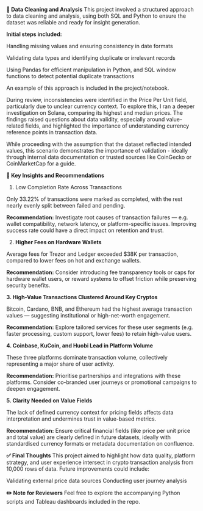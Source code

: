**🔹 Data Cleaning and Analysis**
This project involved a structured approach to data cleaning and analysis, using both SQL and Python to ensure the dataset was reliable and ready for insight generation.

**Initial steps included:**

Handling missing values and ensuring consistency in date formats

Validating data types and identifying duplicate or irrelevant records

Using Pandas for efficient manipulation in Python, and SQL window functions to detect potential duplicate transactions

An example of this approach is included in the project/notebook.

During review, inconsistencies were identified in the Price Per Unit field, particularly due to unclear currency context. To explore this, I ran a deeper investigation on Solana, comparing its highest and median prices. The findings raised questions about data validity, especially around value-related fields, and highlighted the importance of understanding currency reference points in transaction data.

While proceeding with the assumption that the dataset reflected intended values, this scenario demonstrates the importance of validation - ideally through internal data documentation or trusted sources like CoinGecko or CoinMarketCap for a guide.

**🔹 Key Insights and Recommendations**
1. Low Completion Rate Across Transactions

Only 33.22% of transactions were marked as completed, with the rest nearly evenly split between failed and pending.

**Recommendation:** Investigate root causes of transaction failures — e.g. wallet compatibility, network latency, or platform-specific issues. Improving success rate could have a direct impact on retention and trust.

2. **Higher Fees on Hardware Wallets**

Average fees for Trezor and Ledger exceeded $38K per transaction, compared to lower fees on hot and exchange wallets.

**Recommendation:** Consider introducing fee transparency tools or caps for hardware wallet users, or reward systems to offset friction while preserving security benefits.

**3. High-Value Transactions Clustered Around Key Cryptos**

Bitcoin, Cardano, BNB, and Ethereum had the highest average transaction values — suggesting institutional or high-net-worth engagement.

**Recommendation:** Explore tailored services for these user segments (e.g. faster processing, custom support, lower fees) to retain high-value users.

**4. Coinbase, KuCoin, and Huobi Lead in Platform Volume**

These three platforms dominate transaction volume, collectively representing a major share of user activity.

**Recommendation:** Prioritise partnerships and integrations with these platforms. Consider co-branded user journeys or promotional campaigns to deepen engagement.

**5. Clarity Needed on Value Fields**

The lack of defined currency context for pricing fields affects data interpretation and undermines trust in value-based metrics.

**Recommendation:** Ensure critical financial fields (like price per unit price and total value) are clearly defined in future datasets, ideally with standardised currency formats or metadata documentation on confluence.

**✅ Final Thoughts**
This project aimed to highlight how data quality, platform strategy, and user experience intersect in crypto transaction analysis from 10,000 rows of data. Future improvements could include:

Validating external price data sources
Conducting user journey analysis

**✏️ Note for Reviewers**
Feel free to explore the accompanying Python scripts and Tableau dashboards included in the repo. 
